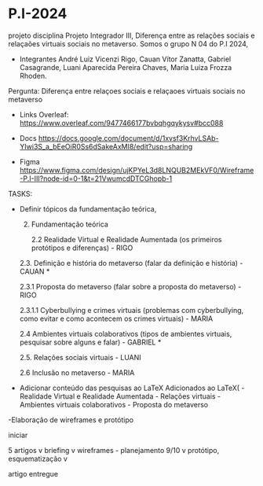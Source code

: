 # P.I-2024
projeto disciplina Projeto Integrador III,
Diferença entre as relações sociais e relaçaões virtuais sociais no metaverso.
Somos o grupo N 04 do P.I 2024, 
- Integrantes
    André Luiz Vicenzi Rigo,
    Cauan Vítor Zanatta,
    Gabriel Casagrande,
    Luani Aparecida Pereira Chaves,
    Maria Luiza Frozza Rhoden.

Pergunta: Diferença entre relaçoes sociais e relaçaoes virtuais sociais no metaverso

- Links
    Overleaf: https://www.overleaf.com/9477466177bvbqhgqykysv#bcc088
  
- Docs
  https://docs.google.com/document/d/1xvsf3KrhvLSAb-YIwi3S_a_bEeOiR0Ss6dSakeAxMI8/edit?usp=sharing

- Figma
  https://www.figma.com/design/ujKPYeL3d8LNQUB2MEkVF0/Wireframe-P.I-III?node-id=0-1&t=21VwumcdDTCGhopb-1

TASKS:

- Definir tópicos da fundamentação teórica,

    2. Fundamentação teórica
    
        2.2 Realidade Virtual e Realidade Aumentada (os primeiros protótipos e diferenças) - RIGO
    
    2.3. Definição e história do metaverso (falar da definição e história) - CAUAN *
    
  2.3.1 Proposta do metaverso (falar sobre a proposta do metaverso) - RIGO
    
  2.3.1.1 Cyberbullying e crimes virtuais (problemas com cyberbullying, como evitar e como acontecem os crimes virtuais) - MARIA
    
    2.4 Ambientes virtuais colaborativos (tipos de ambientes virtuais, pesquisar sobre alguns e falar) - GABRIEL * 
    
    2.5. Relações sociais virtuais - LUANI
  
    2.6 Inclusão no metaverso - MARIA
- Adicionar conteúdo das pesquisas ao LaTeX
    Adicionados ao LaTeX(
          -Realidade Virtual e Realidade Aumentada
           - Relações virtuais
           - Ambientes virtuais colaborativos
           - Proposta do metaverso

-Elaboração de wireframes e protótipo

iniciar

5 artigos v
briefing v
wireframes - planejamento 9/10 v
protótipo, esquematização v

artigo entregue
